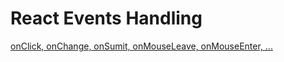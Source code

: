 # React Events Handling

[onClick, onChange, onSumit, onMouseLeave, onMouseEnter, ...](https://react.dev/learn/responding-to-events)
